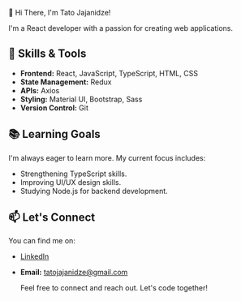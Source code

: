 👋 Hi There, I'm Tato Jajanidze!


I'm a React developer with a passion for creating web applications. 

## 💼 Skills & Tools

- **Frontend:** React, JavaScript, TypeScript, HTML, CSS
- **State Management:** Redux
- **APIs:** Axios
- **Styling:** Material UI, Bootstrap, Sass
- **Version Control:** Git

## 📚 Learning Goals

I'm always eager to learn more. My current focus includes:

- Strengthening TypeScript skills.
- Improving UI/UX design skills.
- Studying Node.js for backend development.

## 📫 Let's Connect

You can find me on:

- [LinkedIn]([https://www.linkedin.com/in/tato-jajanidze/])
- **Email:** tatojajanidze@gmail.com

  Feel free to connect and reach out. Let's code together!
